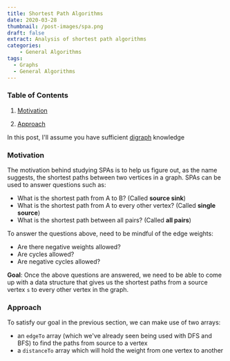 ```yaml
---
title: Shortest Path Algorithms
date: 2020-03-28
thumbnail: /post-images/spa.png
draft: false
extract: Analysis of shortest path algorithms
categories: 
    - General Algorithms
tags:
  - Graphs
  - General Algorithms
---
```


### Table of Contents

1. [Motivation](#motivation)

2. [Approach](#approach)

In this post, I'll assume you have sufficient [digraph](/directed-graphs) knowledge

### Motivation

The motivation behind studying SPAs is to help us figure out, as the name suggests, the shortest paths between two vertices in a graph. SPAs can be used to answer questions such as:

- What is the shortest path from A to B? (Called **source sink**)
- What is the shortest path from A to every other vertex? (Called **single source**)
- What is the shortest path between all pairs? (Called **all pairs**)

To answer the questions above, need to be mindful of the edge weights:

- Are there negative weights allowed?
- Are cycles allowed?
- Are negative cycles allowed?

**Goal**: Once the above questions are answered, we need to be able to come up with a data structure that gives us the shortest paths from a source vertex `s` to every other vertex in the graph. 

### Approach

To satisfy our goal in the previous section, we can make use of two arrays: 

- an `edgeTo` array (which we've already seen being used with DFS and BFS) to find the paths from source to a vertex
- a `distanceTo` array which will hold the weight from one vertex to another
